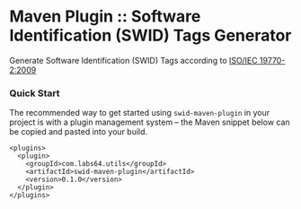 # Maven Plugin :: Software Identification (SWID) Tags Generator

Generate Software Identification (SWID) Tags according to [ISO/IEC 19770-2:2009](http://www.iso.org/iso/home/store/catalogue_tc/catalogue_detail.htm?csnumber=53670)

### Quick Start

The recommended way to get started using `swid-maven-plugin` in your project is with a plugin management system – the Maven snippet below can be copied and pasted into your build.

```
<plugins>
  <plugin>
    <groupId>com.labs64.utils</groupId>
    <artifactId>swid-maven-plugin</artifactId>
    <version>0.1.0</version>
  </plugin>
</plugins>
```
